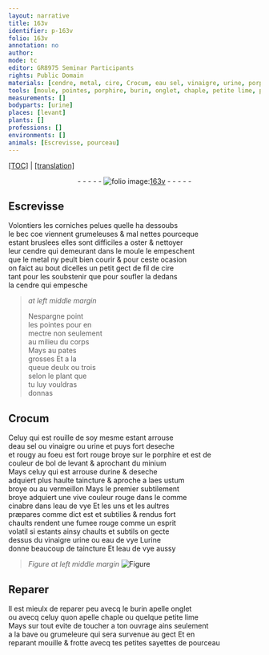 ```yaml
---
layout: narrative
title: 163v
identifier: p-163v
folio: 163v
annotation: no
author:
mode: tc
editor: GR8975 Seminar Participants
rights: Public Domain
materials: [cendre, metal, cire, Crocum, eau sel, vinaigre, urine, porphire, bol de levant, minium, aes ustum broye, vermeillon, cinabre, eau de vye, fumee rouge, sayettes de pourceau]
tools: [moule, pointes, porphire, burin, onglet, chaple, petite lime, petites sayettes de pourceau]
measurements: []
bodyparts: [urine]
places: [levant]
plants: []
professions: []
environments: []
animals: [Escrevisse, pourceau]
---
```


 <p><a href="{{ site.baseurl }}/diplomatic/">[TOC]</a> | <a href="{{ site.baseurl }}/texts/p-163v_tl/" target="_blank">[translation]</a></p><div class="folio" align="center">- - - - - <a href="http://gallica.bnf.fr/ark:/12148/btv1b10500001g/f332.image" target="_blank"><img src="https://cu-mkp.github.io/2017-workshop-edition/assets/photo-icon.png" alt="folio image: " style="display:inline-block; margin-bottom:-3px;"/>163v</a> - - - - - </div>  
  

## <span class="al">Escrevisse</span>

 
Volontiers les corniches pelues quelle ha dessoubs<br/> le bec <span class="del">coe</span> viennent grumeleuses & mal nettes pourceque<br/> estant bruslees elles sont difficiles a oster & nettoyer<br/> leur <span class="m">cendre</span> qui demeurant dans le <span class="tl">moule</span> <span class="del">le</span> empeschent<br/> que le <span class="m">metal</span> ny peult bien courir & pour ceste ocasion<br/> on faict au bout dicelles un petit gect de fil de <span class="m">cire</span><br/> tant pour les soubstenir que pour soufler la dedans<br/> la <span class="m">cendre</span> qui empesche
 
> *at left middle margin*
> 
> 
>  Nespargne point<br/> les <span class="tl">pointes</span> pour en<br/> mectre non seulem<span class="exp">ent</span><br/> au milieu du corps<br/> Mays au pates<br/> grosses Et a la<br/> queue deulx ou trois<br/> selon le plant que<br/> tu luy vouldras<br/> donnas
 
 
  

## <span class="m">Crocum</span>

 
Celuy qui est rouille de soy mesme estant arrouse<br/> d<span class="m">eau sel</span> ou <span class="m">vinaigre</span> ou <span class="m"><span class="bp">urine</span></span> et puys <span class="add">fort</span> deseche<br/> <span class="add">et rougy au foeu</span> est fort rouge broye sur le <span class="tl"><span class="m">porphire</span></span> et est de<br/> couleur de <span class="m">bol de <span class="pl">levant</span></span> & aprochant du <span class="m">minium</span><br/> Mays celuy qui est arrouse d<span class="m"><span class="bp">urine</span></span> & deseche<br/> adquiert plus haulte taincture & aproche a l<span class="m">aes ustum<br/> broye</span> ou au <span class="m">vermeillon</span> Mays le premier subtilem<span class="exp">ent</span><br/> broye adquiert une vive couleur rouge <span class="del">dans le</span> co<span class="exp">mm</span>e<br/> <span class="m">cinabre</span> dans l<span class="m">eau de vye</span> Et les uns et les aultres<br/> præpares co<span class="exp">mm</span>e dict est et subtilies & rendus fort<br/> chaults rendent une <span class="m">fumee rouge</span> co<span class="exp">mm</span>e un esprit<br/> volatil si estants ainsy chaults et subtils on gecte<br/> dessus du <span class="m">vinaigre</span> <span class="m"><span class="bp">urine</span></span> ou <span class="m">eau de vye</span> L<span class="m"><span class="bp">urine</span></span><br/> donne beaucoup de taincture Et l<span class="m">eau de vye</span> aussy
 
> *Figure*
> *at left middle margin*
> <a href="https://drive.google.com/open?id=0B9-oNrvWdlO5anJvd0FQQ3BkRFE" target="_blank"><img src="https://cu-mkp.github.io/GR8975-edition/assets/photo-icon.png" alt="Figure" style="display:inline-block; margin-bottom:-3px;"/></a>
 
 
  

## Reparer

 
Il est mieulx de reparer peu avecq le <span class="tl">burin</span> apelle <span class="tl">onglet</span><br/> ou avecq celuy quon apelle <span class="tl">chaple</span> ou quelque <span class="tl">petite lime</span><br/> Mays sur tout evite de toucher a ton ouvrage ains seulem<span class="exp">ent</span><br/> a la bave ou grumeleure qui sera survenue au gect Et en<br/> reparant mouille & frotte avecq tes <span class="tl">petites <span class="m">sayettes de <span class="al">pourceau</span></span></span>
 
 